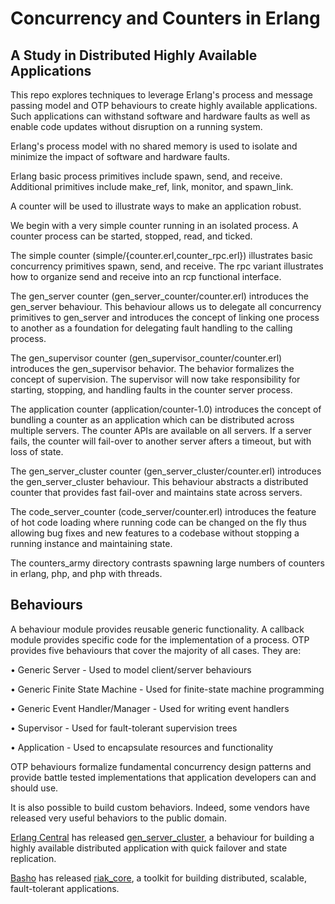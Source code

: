 # Concurrency and Counters in Erlang

## A Study in Distributed Highly Available Applications

This repo explores techniques to leverage Erlang's process and message passing model and OTP behaviours to create highly available applications. Such applications can withstand software and hardware faults as well as enable code updates without disruption on a running system.

Erlang's process model with no shared memory is used to isolate and minimize the impact of software and hardware faults.

Erlang basic process primitives include spawn, send, and receive. Additional primitives include make_ref, link, monitor, and spawn_link.

A counter will be used to illustrate ways to make an application robust.

We begin with a very simple counter running in an isolated process.  A counter process can be started, stopped, read, and ticked.

The simple counter (simple/{counter.erl,counter_rpc.erl}) illustrates basic concurrency primitives spawn, send, and receive. The rpc variant illustrates how to organize send and receive into an rcp functional interface.

The gen_server counter (gen_server_counter/counter.erl) introduces the gen_server behaviour. This behaviour allows us to delegate all concurrency primitives to gen_server and introduces the concept of linking one process to another as a foundation for delegating fault handling to the calling process.

The gen_supervisor counter (gen_supervisor_counter/counter.erl) introduces the gen_supervisor behavior. The behavior formalizes the concept of supervision.  The supervisor will now take responsibility for starting, stopping, and handling faults in the counter server process.

The application counter (application/counter-1.0) introduces the concept of bundling a counter as an application which can be distributed across multiple servers. The counter APIs are available on all servers. If a server fails, the counter will fail-over to another server afters a timeout, but with loss of state.

The gen_server_cluster counter (gen_server_cluster/counter.erl) introduces the gen_server_cluster behaviour. This behaviour abstracts a distributed counter that provides fast fail-over and maintains state across servers.

The code_server_counter (code_server/counter.erl) introduces the feature of hot code loading where running code can be changed on the fly thus allowing bug fixes and new features to a codebase without stopping a running instance and maintaining state.

The counters_army directory contrasts spawning large numbers of counters in erlang, php, and php with threads.

## Behaviours

A behaviour module provides reusable generic functionality. A callback module provides specific code for the implementation of a process. OTP provides five behaviours that cover the majority of all cases. They are:

• Generic Server - Used to model client/server behaviours

• Generic Finite State Machine - Used for finite-state machine programming

• Generic Event Handler/Manager - Used for writing event handlers

• Supervisor - Used for fault-tolerant supervision trees

• Application - Used to encapsulate resources and functionality

OTP behaviours formalize fundamental concurrency design patterns and provide battle tested implementations that application developers can and should use.

It is also possible to build custom behaviors. Indeed, some vendors have released very useful behaviors to the public domain.

[Erlang Central](http://www.erlangcentral.org) has released [gen\_server\_cluster](http://www2.erlangcentral.org/wiki/?title=A_Framework_for_Clustering_Generic_Server_Instances), a behaviour for building a highly available distributed application with quick failover and state replication.

[Basho](http://basho.com) has released [riak_core](https://github.com/basho/riak_core), a toolkit for building distributed, scalable, fault-tolerant applications. 
